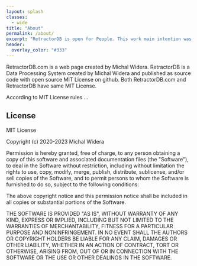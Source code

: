 ```yaml
---
layout: splash
classes:
  - wide
title: "About"
permalink: /about/
excerpt: "RetractorDB is open for People. This work main intention was to impove quality of future coding and software."
header:
  overlay_color: "#333"
---
```


RetractorDB.com is a web page created by Michal Widera.
RetractorDB is a Data Processing System created by Michal Widera and published as source code with open source MIT License on github.
Both RetractorDB.com and RetractorDB have same MIT License.


According to MIT License rules ...

License
-------

MIT License

Copyright (c) 2020-2023 Michal Widera

Permission is hereby granted, free of charge, to any person obtaining a copy
of this software and associated documentation files (the "Software"), to deal
in the Software without restriction, including without limitation the rights
to use, copy, modify, merge, publish, distribute, sublicense, and/or sell
copies of the Software, and to permit persons to whom the Software is
furnished to do so, subject to the following conditions:

The above copyright notice and this permission notice shall be included in all
copies or substantial portions of the Software.

THE SOFTWARE IS PROVIDED "AS IS", WITHOUT WARRANTY OF ANY KIND, EXPRESS OR
IMPLIED, INCLUDING BUT NOT LIMITED TO THE WARRANTIES OF MERCHANTABILITY,
FITNESS FOR A PARTICULAR PURPOSE AND NONINFRINGEMENT. IN NO EVENT SHALL THE
AUTHORS OR COPYRIGHT HOLDERS BE LIABLE FOR ANY CLAIM, DAMAGES OR OTHER
LIABILITY, WHETHER IN AN ACTION OF CONTRACT, TORT OR OTHERWISE, ARISING FROM,
OUT OF OR IN CONNECTION WITH THE SOFTWARE OR THE USE OR OTHER DEALINGS IN THE
SOFTWARE.